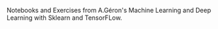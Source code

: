 Notebooks and Exercises from A.Géron's Machine Learning and Deep Learning with Sklearn and TensorFLow.
